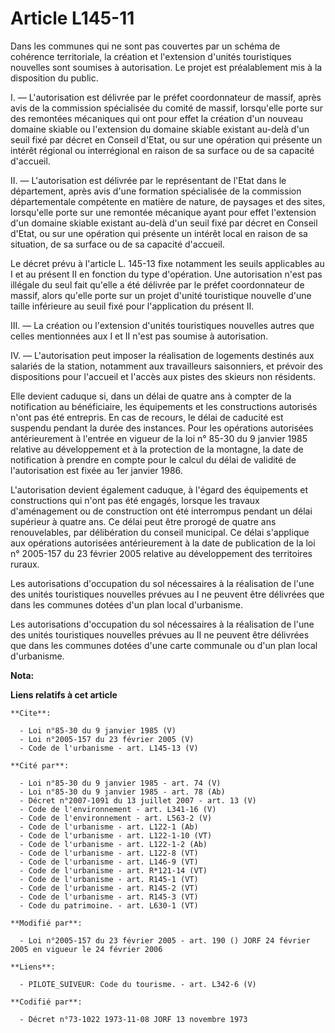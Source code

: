 # Article L145-11

Dans les communes qui ne sont pas couvertes par un schéma de cohérence territoriale, la création et l'extension d'unités
touristiques nouvelles sont soumises à autorisation. Le projet est préalablement mis à la disposition du public. 

I. ― L'autorisation est délivrée par le préfet coordonnateur de massif, après avis de la commission spécialisée du comité de
massif, lorsqu'elle porte sur des remontées mécaniques qui ont pour effet la création d'un nouveau domaine skiable ou
l'extension du domaine skiable existant au-delà d'un seuil fixé par décret en Conseil d'Etat, ou sur une opération qui
présente un intérêt régional ou interrégional en raison de sa surface ou de sa capacité d'accueil. 

II. ― L'autorisation est délivrée par le représentant de l'Etat dans le département, après avis d'une formation spécialisée
de la commission départementale compétente en matière de nature, de paysages et des sites, lorsqu'elle porte sur une remontée
mécanique ayant pour effet l'extension d'un domaine skiable existant au-delà d'un seuil fixé par décret en Conseil d'Etat, ou
sur une opération qui présente un intérêt local en raison de sa situation, de sa surface ou de sa capacité d'accueil. 

Le décret prévu à l'article L. 145-13 fixe notamment les seuils applicables au I et au présent II en fonction du type
d'opération. Une autorisation n'est pas illégale du seul fait qu'elle a été délivrée par le préfet coordonnateur de massif,
alors qu'elle porte sur un projet d'unité touristique nouvelle d'une taille inférieure au seuil fixé pour l'application du
présent II. 

III. ― La création ou l'extension d'unités touristiques nouvelles autres que celles mentionnées aux I et II n'est pas soumise
à autorisation. 

IV. ― L'autorisation peut imposer la réalisation de logements destinés aux salariés de la station, notamment aux travailleurs
saisonniers, et prévoir des dispositions pour l'accueil et l'accès aux pistes des skieurs non résidents. 

Elle devient caduque si, dans un délai de quatre ans à compter de la notification au bénéficiaire, les équipements et les
constructions autorisés n'ont pas été entrepris. En cas de recours, le délai de caducité est suspendu pendant la durée des
instances. Pour les opérations autorisées antérieurement à l'entrée en vigueur de la loi n° 85-30 du 9 janvier 1985 relative
au développement et à la protection de la montagne, la date de notification à prendre en compte pour le calcul du délai de
validité de l'autorisation est fixée au 1er janvier 1986. 

L'autorisation devient également caduque, à l'égard des équipements et constructions qui n'ont pas été engagés, lorsque les
travaux d'aménagement ou de construction ont été interrompus pendant un délai supérieur à quatre ans. Ce délai peut être
prorogé de quatre ans renouvelables, par délibération du conseil municipal. Ce délai s'applique aux opérations autorisées
antérieurement à la date de publication de la loi n° 2005-157 du 23 février 2005 relative au développement des territoires
ruraux. 

Les autorisations d'occupation du sol nécessaires à la réalisation de l'une des unités touristiques nouvelles prévues au I ne
peuvent être délivrées que dans les communes dotées d'un plan local d'urbanisme. 

Les autorisations d'occupation du sol nécessaires à la réalisation de l'une des unités touristiques nouvelles prévues au II
ne peuvent être délivrées que dans les communes dotées d'une carte communale ou d'un plan local d'urbanisme.

**Nota:**



**Liens relatifs à cet article**

	**Cite**:

	  - Loi n°85-30 du 9 janvier 1985 (V)
	  - Loi n°2005-157 du 23 février 2005 (V)
	  - Code de l'urbanisme - art. L145-13 (V)

	**Cité par**:

	  - Loi n°85-30 du 9 janvier 1985 - art. 74 (V)
	  - Loi n°85-30 du 9 janvier 1985 - art. 78 (Ab)
	  - Décret n°2007-1091 du 13 juillet 2007 - art. 13 (V)
	  - Code de l'environnement - art. L341-16 (V)
	  - Code de l'environnement - art. L563-2 (V)
	  - Code de l'urbanisme - art. L122-1 (Ab)
	  - Code de l'urbanisme - art. L122-1-10 (VT)
	  - Code de l'urbanisme - art. L122-1-2 (Ab)
	  - Code de l'urbanisme - art. L122-8 (VT)
	  - Code de l'urbanisme - art. L146-9 (VT)
	  - Code de l'urbanisme - art. R*121-14 (VT)
	  - Code de l'urbanisme - art. R145-1 (VT)
	  - Code de l'urbanisme - art. R145-2 (VT)
	  - Code de l'urbanisme - art. R145-3 (VT)
	  - Code du patrimoine. - art. L630-1 (VT)

	**Modifié par**:

	  - Loi n°2005-157 du 23 février 2005 - art. 190 () JORF 24 février 2005 en vigueur le 24 février 2006

	**Liens**:

	  - PILOTE_SUIVEUR: Code du tourisme. - art. L342-6 (V)

	**Codifié par**:

	  - Décret n°73-1022 1973-11-08 JORF 13 novembre 1973
